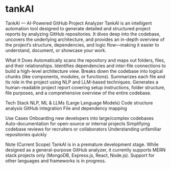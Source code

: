 # tankAI
TankAI — AI-Powered GitHub Project Analyzer
TankAI is an intelligent automation tool designed to generate detailed and structured project reports by analyzing GitHub repositories. It dives deep into the codebase, uncovers the underlying architecture, and provides an in-depth overview of the project’s structure, dependencies, and logic flow—making it easier to understand, document, or showcase your work.

What It Does
Automatically scans the repository and maps out folders, files, and their relationships.
Identifies dependencies and inter-file connections to build a high-level architecture view.
Breaks down the codebase into logical chunks (like components, modules, or functions).
Summarizes each file and its role in the project using NLP and LLM-based techniques.
Generates a human-readable project report covering setup instructions, folder structure, file purposes, and a comprehensive overview of the entire codebase.

Tech Stack
NLP, ML & LLMs (Large Language Models)
Code structure analysis
GitHub integration
File and dependency mapping

Use Cases
Onboarding new developers into large/complex codebases
Auto-documentation for open-source or internal projects
Simplifying codebase reviews for recruiters or collaborators
Understanding unfamiliar repositories quickly

Note (Current Scope)
TankAI is in a premature development stage. While designed as a general-purpose GitHub analyzer, it currently supports MERN stack projects only (MongoDB, Express.js, React, Node.js). Support for other languages and frameworks is in progress.
